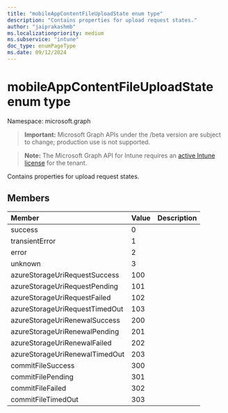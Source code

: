 ```yaml
---
title: "mobileAppContentFileUploadState enum type"
description: "Contains properties for upload request states."
author: "jaiprakashmb"
ms.localizationpriority: medium
ms.subservice: "intune"
doc_type: enumPageType
ms.date: 09/12/2024
---
```


# mobileAppContentFileUploadState enum type

Namespace: microsoft.graph

> **Important:** Microsoft Graph APIs under the /beta version are subject to change; production use is not supported.

> **Note:** The Microsoft Graph API for Intune requires an [active Intune license](https://go.microsoft.com/fwlink/?linkid=839381) for the tenant.

Contains properties for upload request states.

## Members
|Member|Value|Description|
|:---|:---|:---|
|success|0||
|transientError|1||
|error|2||
|unknown|3||
|azureStorageUriRequestSuccess|100||
|azureStorageUriRequestPending|101||
|azureStorageUriRequestFailed|102||
|azureStorageUriRequestTimedOut|103||
|azureStorageUriRenewalSuccess|200||
|azureStorageUriRenewalPending|201||
|azureStorageUriRenewalFailed|202||
|azureStorageUriRenewalTimedOut|203||
|commitFileSuccess|300||
|commitFilePending|301||
|commitFileFailed|302||
|commitFileTimedOut|303||

